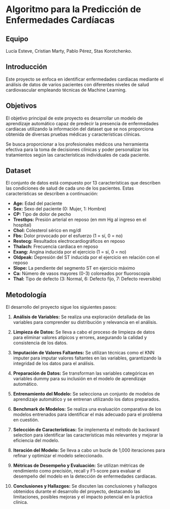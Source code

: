 # Algoritmo para la Predicción de Enfermedades Cardíacas

## Equipo

Lucía Esteve, Cristian Marty, Pablo Pérez, Stas Korotchenko.

## Introducción

Este proyecto se enfoca en identificar enfermedades cardíacas mediante el análisis de datos de varios pacientes con diferentes niveles de salud cardiovascular empleando técnicas de Machine Learning.

## Objetivos

El objetivo principal de este proyecto es desarrollar un modelo de aprendizaje automático capaz de predecir la presencia de enfermedades cardíacas utilizando la información del dataset que se nos proporciona obtenida de diversas pruebas médicas y características clínicas.

Se busca proporcionar a los profesionales médicos una herramienta efectiva para la toma de decisiones clínicas y poder personalizar los tratamientos según las características individuales de cada paciente.

## Dataset

El conjunto de datos está compuesto por 13 características que describen las condiciones de salud de cada uno de los pacientes. Estas características se describen a continuación:

- **Age:** Edad del paciente 
- **Sex:** Sexo del paciente (0: Mujer, 1: Hombre)
- **CP:** Tipo de dolor de pecho 
- **Trestbps:** Presión arterial en reposo (en mm Hg al ingreso en el hospital)
- **Chol:** Colesterol sérico en mg/dl
- **Fbs:** Dolor provocado por el esfuerzo (1 = sí, 0 = no)
- **Restecg:** Resultados electrocardiográficos en reposo
- **Thalach:** Frecuencia cardiaca en reposo
- **Exang:** Angina inducida por el ejercicio (1 = sí, 0 = no)
- **Oldpeak:** Depresión del ST inducida por el ejercicio en relación con el reposo
- **Slope:** La pendiente del segmento ST en ejercicio máximo
- **Ca:** Número de vasos mayores (0-3) coloreados por fluoroscopía
- **Thal:** Tipo de defecto (3: Normal, 6: Defecto fijo, 7: Defecto reversible)

## Metodología

El desarrollo del proyecto sigue los siguientes pasos:

1. **Análisis de Variables:** Se realiza una exploración detallada de las variables para comprender su distribución y relevancia en el análisis.

2. **Limpieza de Datos:** Se lleva a cabo el proceso de limpieza de datos para eliminar valores atípicos y errores, asegurando la calidad y consistencia de los datos.

3. **Imputación de Valores Faltantes:** Se utilizan técnicas como el KNN imputer para imputar valores faltantes en las variables, garantizando la integridad de los datos para el análisis.

4. **Preparación de Datos:** Se transforman las variables categóricas en variables dummy para su inclusión en el modelo de aprendizaje automático.

5. **Entrenamiento del Modelo:** Se selecciona un conjunto de modelos de aprendizaje automático y se entrenan utilizando los datos preparados.

6. **Benchmark de Modelos:** Se realiza una evaluación comparativa de los modelos entrenados para identificar el más adecuado para el problema en cuestión.

7. **Selección de Características:** Se implementa el método de backward selection para identificar las características más relevantes y mejorar la eficiencia del modelo.

8. **Iteración del Modelo:** Se lleva a cabo un bucle de 1,000 iteraciones para refinar y optimizar el modelo seleccionado.

9. **Métricas de Desempeño y Evaluación:** Se utilizan métricas de rendimiento como precisión, recall y F1-score para evaluar el desempeño del modelo en la detección de enfermedades cardíacas.

10. **Conclusiones y Hallazgos:** Se discuten las conclusiones y hallazgos obtenidos durante el desarrollo del proyecto, destacando las limitaciones, posibles mejoras y el impacto potencial en la práctica clínica.
